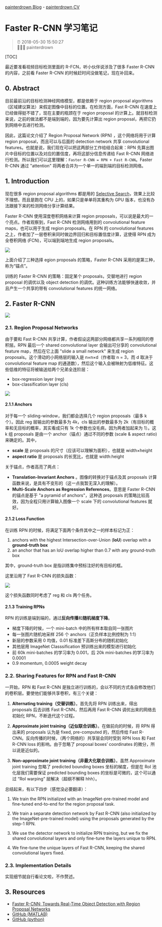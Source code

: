 [painterdrown Blog](https://painterdrown.github.io) - [painterdrown CV](https://painterdrown.github.io/cv)

# Faster R-CNN 学习笔记

> ⏰ 2018-05-30 15:50:27<br/>
> 👨🏻‍💻 painterdrown

[TOC]

最近要准看视频目标检测里面的 R-FCN，听小伙伴说涉及了很多 Faster R-CNN 的内容，之前看 Faster R-CNN 的时候赶时间没做笔记，现在补回来。

## 0. Abstract

目前最前沿的目标检测神经网络模型，都是依赖于 region proposal algorithms（区域建议算法）来假定图像中目标的位置。在检测方面，Fast R-CNN 在速度上已经做得挺不错了，现在主要的瓶颈在于 region proposal 的计算上。就目标检测来说，之前的做法都不是端到端的，因为要先计算出 region proposal，再把它扔到网络中去进行检测。

因此，这篇论文介绍了 Region Proposal Network (RPN) ，这个网络将用于计算 region proposal，而且可以与后面的 detection network 共享 convolutional features。也就是说，我们现在可以把这两部分工作给结合起来：RPN 先算出图片中目标的位置以及对应的置信度，再将这部分信息传递给 Fast R-CNN 网络进行检测。所以我们可以这里理解：`Faster R-CNN = RPN + Fast R-CNN`。Faster R-CNN 通过 "attention" 将两者合并为一个单一的端到端的目标检测网络。

## 1. Introduction

现在很多 region proposal algorithms 都是用的 [Selective Search](../papers/Selective_Search.pdf)，效果上比较不理想。而且是跑在 CPU 上的，如果只是单单将其重构为 GPU 版本，也没有办法跟接下来的检测网络分享计算结果。

Faster R-CNN 使用深度卷积网络来计算 region proposals，可以说是最大的一个亮点。作者观察到，Fast R-CNN 检测网络用到的 convolutional feature maps，也可以用于生成 region proposals。在 RPN 的 convolutional features 之上，作者加了一层卷积来同时做边界回归和目标置信度计算，这使得 RPN 成为全卷积网络 (FCN)，可以端到端地生成 region proposals。

![](images/addressing.png)

上面介绍了三种选择 egion proposals 的策略，Faster R-CNN 采用的是第三种，称为“锚点”。

训练的 Faster R-CNN 的策略：固定某个 proposals，交替地进行 region proposal 的调优以及 object detection 的调优。这种训练方法能够快速收敛，并且产生一个共享的带有 convolutional features 的统一网络。

## 2. Faster R-CNN

![](images/architecture.png)

### 2.1. Region Proposal Networks

由于要和 Fast R-CNN 共享计算，作者假设这两部分网络都共享一系列相同的卷积层。RPN 最后一个 shared convolutional layer 会输出可分享的 convolutional feature map，然后在它上面 "slide a small network" 来生成 region proposals。这个滑动的小网络层的输入是 n×n×d（作者取 n = 3，而 d 取决于 convolutional feature map 的通道数），然后这个输入会被映射为低维特征。这些低维的特征将被输送给两个兄弟全连阶层：

+ box-regression layer (reg)
+ box-classification layer (cls)

![](images/RPN.png)

#### 2.1.1 Anchors

对于每一个 sliding-window，我们都会选择几个 region proposals（最多 k 个）。因此 reg 层输出的参数最多为 4k，cls 输出的参数最多为 2k（有目标的概率和无目标的概率，其实看成只有 1k 个参数也没毛病，因为两者加起来为 1）。这 k 组 proposals 是由一个 anchor（锚点）通过不同的参数 (scale & aspect ratio) 来确定的。其中，

+ **scale** 是 proposals 的尺寸（应该可以理解为面积），也就是 width×height
+ **aspect ratio** 是 proposals 的长宽比，也就是 width:height

关于锚点，作者高亮了两点：

+ **Translation-Invariant Anchors** 。图像的转换对于锚点及其 proposals 计算函数来说，是具有不变形的（这一点我暂无深入的理解）。
+ **Multi-Scale Anchors as Regression References**。意思是 Faster R-CNN 的锚点是基于 "a pyramid of anchors"，这种选 proposals 的策略比较高效，因为全程只用计算输入图像一个 scale 下的 convolutional features 就好。

#### 2.1.2 Loss Function

在训练 RPN 的时候，将满足下面两个条件其中之一的样本标记为正：

1. anchors with the highest Intersection-over-Union (**IoU**) overlap with a **ground-truth box**
2. an anchor that has an IoU overlap higher than 0.7 with any ground-truth box

其中，ground-truth box 是指训练集中预标注好的有目标的框。

这里沿用了 Fast R-CNN 的损失函数：

![](images/loss_function.png)

这个损失函数同时考虑了 reg 和 cls 两个任务。

#### 2.1.3 Training RPNs

RPN 的训练是端到端的，通过**反向传播**和**随机梯度下降**。

+ 梯度下降的时候，一个 mini-batch 中的所有样本取自同一张图片
+ 每一张图片随机地采样 256 个 anchors（正负样本比例控制为 1:1）
+ 新层的参数采用 0 均值，0.01 标准差下高斯分布的随机初始化
+ 其他层用 ImageNet Classsification 预训练出来的模型进行初始化
+ 前 60k mini-batches 的学习率为 0.001，后 20k mini-batches 的学习率为 0.0001
+ 0.9 momentum, 0.0005 weight decay

### 2.2. Sharing Features for RPN and Fast R-CNN

一开始，RPN 和 Fast R-CNN 是独立进行训练的，会以不同的方式各自修改他们的卷积层。要使他们能够共享卷积，有三个关键：

1. **Alternating training（交替训练）**。首先先将 RPN 训练出来，得出 proposals 后去训练 Fast R-CNN，然后再用 Fast R-CNN 调优出来的网络去初始化 RPN，不断迭代这个过程。

2. **Approximate joint training（近似联合训练）**。在做前向的时候，将 RPN 得出来的 proposals 认为是 fixed, pre-computed 的，然后传给 Fast R-CNN。反向传播的时候，（两个网络的）共享层会同时受到 RPN loss 和 Fast R-CNN loss 的影响。由于忽略了 proposal boxes’ coordinates 的微分，所以说是近似的。

3. **Non-approximate joint training（非最大化联合训练）**。虽然 Approximate joint training 忽略了 predicted bounding boxes 坐标的梯度，但是在 RoI 池化层我们需要保证 predicted bounding boxes 的坐标是可微的，这个可以通过 “RoI warping” 层解决（超纲不解释 hhh）。

总结起来，有以下四步（感觉没必要翻译）：

1. We train the RPN initialized with an ImageNet-pre-trained model and fine-tuned end-to-end for the region proposal task.

2. We train a separate detection network by Fast R-CNN (also initialized by the ImageNet-pre-trained model) using the proposals generated by the step-1 RPN.

3. We use the detector network to initialize RPN training, but we fix the shared convolutional layers and only fine-tune the layers unique to RPN.

4. We fine-tune the unique layers of Fast R-CNN, keeping the shared convolutional layers fixed.

### 2.3. Implementation Details

实现细节就自行看论文啦，不作赘述。

## 3. Resources

+ [Faster R-CNN: Towards Real-Time Object Detection with Region Proposal Networks](../papers/Faster_R-CNN.pdf)
+ [GitHub (MATLAB)](https://github.com/shaoqingren/faster_rcnn)
+ [GitHub (python)](https://github.com/rbgirshick/py-faster-rcnn)
